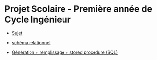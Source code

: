 # Projet Scolaire - Première année de Cycle Ingénieur

* [Sujet](DM-sujet.pdf)

* [schéma relationnel](AE_Louchart_Boris.pdf)

* [Génération + remplissage + stored procedure (SQL)](database.sql)
